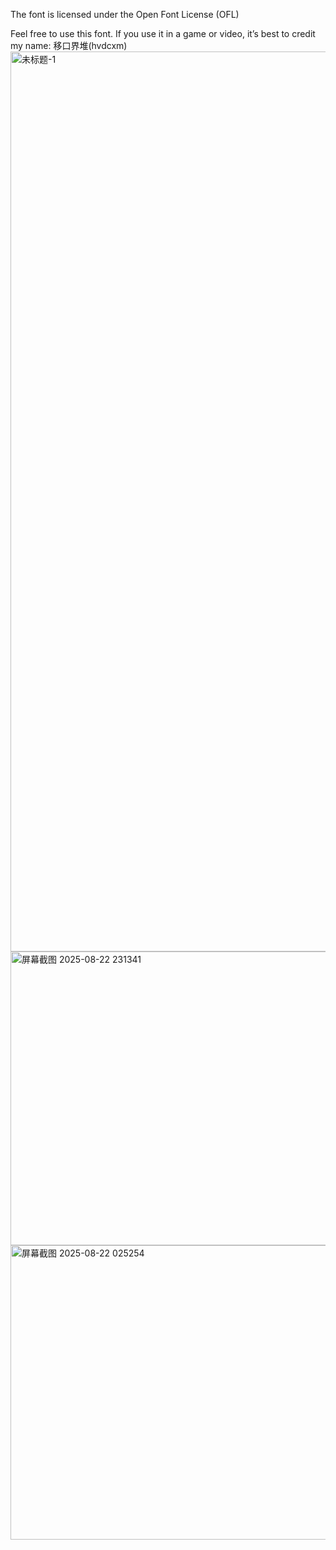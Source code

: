 The font is licensed under the Open Font License (OFL)

Feel free to use this font. If you use it in a game or video, it’s best to credit my name: 移口界堆(hvdcxm)
<img width="2560" height="1440" alt="未标题-1" src="https://github.com/user-attachments/assets/cdff5a2a-59ac-4610-bc19-15cba93c0f13" />
<img width="808" height="470" alt="屏幕截图 2025-08-22 231341" src="https://github.com/user-attachments/assets/34f458f6-170e-424b-9a5d-c2a75f2b38ac" />
<img width="813" height="471" alt="屏幕截图 2025-08-22 025254" src="https://github.com/user-attachments/assets/cf68cdd7-3871-4239-abda-9e513cab532f" />
